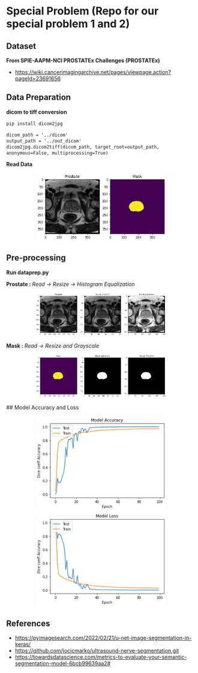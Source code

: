 # Special Problem (Repo for our special problem 1 and 2)

## Dataset
<b>From SPIE-AAPM-NCI PROSTATEx Challenges (PROSTATEx)</b>
* https://wiki.cancerimagingarchive.net/pages/viewpage.action?pageId=23691656

## Data Preparation
<b>dicom to tiff conversion</b>
```
pip install dicom2jpg
```
```
dicom_path = '../dicom'
output_path = '../out_dicom'
dicom2jpg.dicom2tiff(dicom_path, target_root=output_path, anonymous=False, multiprocessing=True)
```
<b>Read Data</b>
<p align="center">
  <img src="./SHOWING/data.gif" width="350">
</p>

## Pre-processing

<b>Run dataprep.py</b>

<b> Prostate : </b> <i>Read -> Resize -> Histogram Equalization</i>
<p align="center">
  <img src="./SHOWING/prostate.gif" width="350">
</p>
<b> Mask : </b> <i>Read -> Resize and Grayscale</i>
<p align="center">
  <img src="./SHOWING/mask.gif" width="350">
</p>
## Model Accuracy and Loss
<p align="center">
  <img src="./SHOWING/accuracy.png" width="350" title="hover text">
  <img src="./SHOWING/loss.png" width="350">
</p>

## References

* https://pyimagesearch.com/2022/02/21/u-net-image-segmentation-in-keras/
* https://github.com/jocicmarko/ultrasound-nerve-segmentation.git
* https://towardsdatascience.com/metrics-to-evaluate-your-semantic-segmentation-model-6bcb99639aa2#
